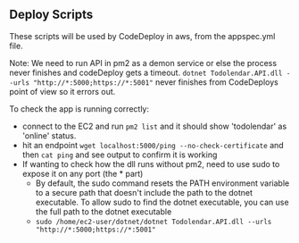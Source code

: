 ## Deploy Scripts 

These scripts will be used by CodeDeploy in aws, from the appspec.yml file. 

Note: We need to run API in pm2 as a demon service or else the process never finishes and codeDeploy gets a timeout. `dotnet Todolendar.API.dll --urls "http://*:5000;https://*:5001"` never finishes from CodeDeploys point of view so it errors out. 

To check the app is running correctly:
- connect to the EC2 and run `pm2 list` and it should show 'todolendar' as 'online' status. 
- hit an endpoint `wget localhost:5000/ping --no-check-certificate` and then `cat ping` and see output to confirm it is working
- If wanting to check how the dll runs without pm2, need to use sudo to expose it on any port (the * part)
  - By default, the sudo command resets the PATH environment variable to a secure path that doesn't include the path to the dotnet executable. To allow sudo to find the dotnet executable, you can use the full path to the dotnet executable
  - `sudo /home/ec2-user/dotnet/dotnet Todolendar.API.dll --urls "http://*:5000;https://*:5001"`
